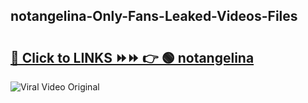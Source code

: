 
 ## notangelina-Only-Fans-Leaked-Videos-Files

# <h2><a href="https://mediaupload.pro?notangelina">🔗 Click to LINKS ⏩⏩ 👉 🟢 notangelina </a></h2>

<a href="https://mediaupload.pro?notangelina" rel="nofollow" data-target="animated-image.originalLink"><img src="https://i.ibb.co.com/xMMVF88/686577567.gif" alt="Viral Video Original" style="max-width: 100%; display: inline-block;" data-target="animated-image.originalImage"></a>